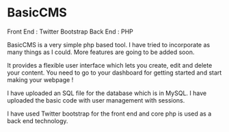 BasicCMS
========
Front End : Twitter Bootstrap
Back End : PHP

BasicCMS is a very simple php based tool. I have tried to incorporate as many things as I could. More features are going to be added soon.

It provides a flexible user interface which lets you create, edit and delete your content. You need to go to your dashboard for getting started and start making your webpage !

I have uploaded an SQL file for the database which is in MySQL. I have uploaded the basic code with user management with sessions.

I have used Twitter bootstrap for the front end and core php is used as a back end technology.
